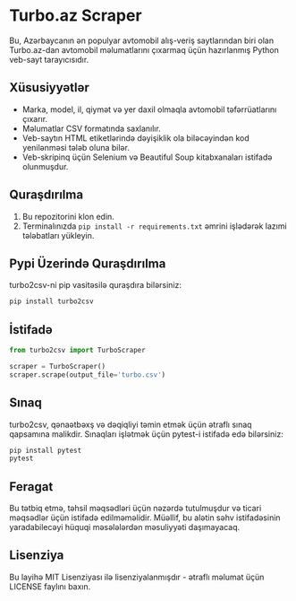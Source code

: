 # Turbo.az Scraper

Bu, Azərbaycanın ən populyar avtomobil alış-veriş saytlarından biri olan Turbo.az-dan avtomobil məlumatlarını çıxarmaq üçün hazırlanmış Python veb-sayt tarayıcısıdır.

## Xüsusiyyətlər

- Marka, model, il, qiymət və yer daxil olmaqla avtomobil təfərrüatlarını çıxarır.
- Məlumatlar CSV formatında saxlanılır.
- Veb-saytın HTML etiketlərində dəyişiklik ola biləcəyindən kod yenilənməsi tələb oluna bilər.
- Veb-skripinq üçün Selenium və Beautiful Soup kitabxanaları istifadə olunmuşdur.

## Quraşdırılma

1. Bu repozitorini klon edin.
2. Terminalınızda `pip install -r requirements.txt` əmrini işlədərək lazımi tələbatları yükleyin.

## Pypi Üzerində Quraşdırılma

turbo2csv-ni pip vasitəsilə quraşdıra bilərsiniz:

```bash
pip install turbo2csv
```

## İstifadə

```python
from turbo2csv import TurboScraper

scraper = TurboScraper()
scraper.scrape(output_file='turbo.csv')
```

## Sınaq

turbo2csv, qənaətbəxş və dəqiqliyi təmin etmək üçün ətraflı sınaq qapsamına malikdir. Sınaqları işlətmək üçün pytest-i istifadə edə bilərsiniz:

```bash
pip install pytest
pytest
```

## Feragat

Bu tətbiq etmə, təhsil məqsədləri üçün nəzərdə tutulmuşdur və ticari məqsədlər üçün istifadə edilməməlidir. Müəllif, bu alətin səhv istifadəsinin yaradabilecəyi hüquqi məsələlərdən məsuliyyəti daşımayacaq.

## Lisenziya

Bu layihə MIT Lisenziyası ilə lisenziyalanmışdır - ətraflı məlumat üçün LICENSE faylını baxın.